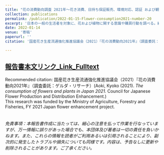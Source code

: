 ```yaml
---
title: "花の消費動向調査 2021年～花き消費、日持ち保証販売、環境対応、認証 および観葉植物の購入・栽培実態 Flower Consumption Survey 2021:Trends in flower and plant consumption in Japan"
collection: publications
permalink: /publication/2022-01-15-Flower-consumption2021-number-20
excerpt: '日本の一般の生活者を対象に、花および植物に関する意識や購買行動を調べる。継続調査。花や農産物関連の認証の認知率、日持ち保証販売、環境意識についても調べている。2021年度は観葉植物特別調査として、購入・栽培実態と土や虫への態度・対処法を調べた。2017年以前のデータは、MPSジャパン㈱提供。【内容】(1)花や植物の購入 今年1年の花および植物の購入率、購入用途、経路、金額、頻度、購入する日や場 面、重視点、購入内容 (2)日持ち保証販売 家庭での花の管理状況、日持ち保証販売の認知率、利用率、利用意向  (3)表示、認証、環境対応 表示の重視点、環境ラベルの認知率・購入率、国産志向、栽培情報重視度  (4)観葉植物の購入・栽培実態（2021年度特別調査） 観葉植物の購入経験、理由、栽培状況、枯らせた経験、購入意向、虫への対処 調査は、農林水産省の助成金により実施（2021年度（令和3年度）農林水産省 持続的生産強化対策事業のうち、ジャパンフラワー強化プロジェクト推進事業）。 Japanese flower consumption trend in 2021. (1) Purchase of flowers and plants (time series data) Purchase rate of flowers and plants in 2021, purpose of purchase, outlets / distribution channel , average customer spending, purchase frequency, buying occasion, points of focus when buying, and purchase items  (2)Guaranteed longevity sales (time series data) Care of flowers at home, recognition and intention to use guaranteed vase life sales  (3) Labeling, certification and environmental awareness (time series data) Awareness and purchase rate of sustainable labels, preference for domestic products, level of interest in production information concerning environmental load  (4)Houseplant user survey (2021 special survey) Purchase experience of houseplants (indoor plants), usage, growing conditions, reactions thering, intention to (re)purchase, degree of insect aversion'  
date: 2022-01-14
venue: '寄稿'
paperurl: ''
citation: '国産花き生産流通強化推進協議会（2021）『花の消費動向2021年』（調査委託：ゲルダ・リサーチ）'  

---
```


## [報告書本文リンク_Link_Fulltext](https://www.researchgate.net/publication/357825493_Flower_Consumption_Survey_in_Japan_2021_huanoxiaofeidongxiangdiaozha_2021nian_huakixiaofeirichichibaozhengfanmaihuanjingduiyingrenzheng_oyobiguanyezhiwunogouruzaipeishitai_Flower_Consumption_Survey_20)  
Recommended citation: 国産花き生産流通強化推進協議会（2021）『花の消費動向2021年』（調査委託：ゲルダ・リサーチ）(Aoki, Kyoko (2021). *The consumption of flowers and plants in Japan 2021.* Council for Japanese Flower Production and Distribution Enhancement.)  
This research was funded by the Ministry of Agriculture, Forestry and Fisheries, FY 2021 Japan flower enhancement project.  
<br>
###### 免責事項：本報告書作成に当たっては、細心の注意を払って作業を行なっていますが、万一情報に誤りがあった場合でも、本団体及び著者は一切の責任を負いかねます。また、これらの情報を読者がご利用あるいは引用されることにより、副次的に発生したトラブルや損失についても同様です。内容は、予告なしに更新や削除されることがあります。ご了承ください。
